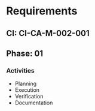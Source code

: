 # Requirements

## CI: CI-CA-M-002-001
## Phase: 01

### Activities
- Planning
- Execution
- Verification
- Documentation
